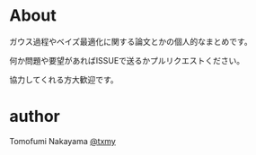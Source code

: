 # About

ガウス過程やベイズ最適化に関する論文とかの個人的なまとめです。

何か問題や要望があればISSUEで送るかプルリクエストください。

協力してくれる方大歓迎です。

# author
Tomofumi Nakayama [@txmy](http://twitter.com/txmy)

